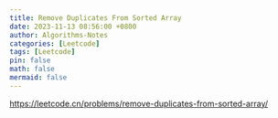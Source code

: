 ```yaml
---
title: Remove Duplicates From Sorted Array
date: 2023-11-13 08:56:00 +0800
author: Algorithms-Notes
categories: [Leetcode]
tags: [Leetcode]
pin: false
math: false
mermaid: false
---
```

<https://leetcode.cn/problems/remove-duplicates-from-sorted-array/>